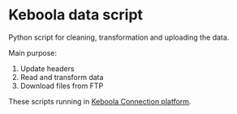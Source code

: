 # Keboola data script

Python script for cleaning, transformation and uploading the data.

Main purpose:

1. Update headers
2. Read and transform data
3. Download files from FTP

These scripts running in
[Keboola Connection platform](https://www.keboola.com/).
